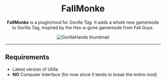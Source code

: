 <h1 align="center">FallMonke</h1>
<p align="center">
  <strong>FallMonke</strong> is a plugin/mod for <em>Gorilla Tag</em>.  
  It adds a whole new gamemode to Gorilla Tag, inspired by the Hex-a-gone gamemode from Fall Guys.
</p>

<p align="center">
  <img src="https://github.com/CrafterBotOfficial/FallMonke/blob/master/Marketing/HowToPlay.gif?raw=true" alt="GorillaHands thumbnail" img width="auto" height="auto">
</p>

---

## Requirements
- Latest version of Utilla
- **NO** Computer Interface (for now since it tends to break the entire mod)

